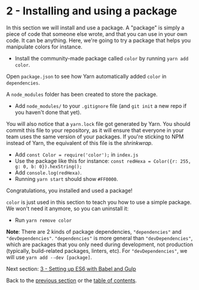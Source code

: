 # 2 - Installing and using a package

In this section we will install and use a package. A "package" is simply a piece of code that someone else wrote, and that you can use in your own code. It can be anything. Here, we're going to try a package that helps you manipulate colors for instance.

- Install the community-made package called `color` by running `yarn add color`.

Open `package.json` to see how Yarn automatically added `color` in  `dependencies`.

A `node_modules` folder has been created to store the package.

- Add `node_modules/` to your `.gitignore` file (and `git init` a new repo if you haven't done that yet).

You will also notice that a `yarn.lock` file got generated by Yarn. You should commit this file to your repository, as it will ensure that everyone in your team uses the same version of your packages. If you're sticking to NPM instead of Yarn, the equivalent of this file is the *shrinkwrap*.

- Add `const Color = require('color');` in `index.js`
- Use the package like this for instance: `const redHexa = Color({r: 255, g: 0, b: 0}).hexString();`
- Add `console.log(redHexa)`.
- Running `yarn start` should show `#FF0000`.

Congratulations, you installed and used a package!

`color` is just used in this section to teach you how to use a simple package. We won't need it anymore, so you can uninstall it:

- Run `yarn remove color`

**Note**: There are 2 kinds of package dependencies, `"dependencies"` and `"devDependencies"`. `"dependencies"` is more general than `"devDependencies"`, which are packages that you only need during development, not production (typically, build-related packages, linters, etc). For `"devDependencies"`, we will use `yarn add --dev [package]`.


Next section: [3 - Setting up ES6 with Babel and Gulp](/tutorial/03-es6-babel-gulp)

Back to the [previous section](/tutorial/01-node-npm-yarn-package-json) or the [table of contents](https://github.com/verekia/js-stack-from-scratch).

